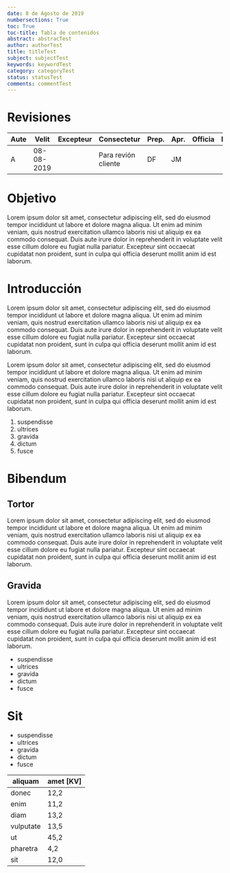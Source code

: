```yaml
---
date: 8 de Agosto de 2019
numbersections: True
toc: True
toc-title: Tabla de contenidos
abstract: abstracTest
author: authorTest
title: titleTest
subject: subjectTest
keywords: keywordTest
category: categoryTest
status: statusTest
comments: commentTest
---
```


# Revisiones

| Aute | Velit      | Excepteur | Consectetur         | Prep. | Apr. | Officia | Mollit |
|------|------------|-----------|---------------------|-------|------|---------|--------|
| A    | 08-08-2019 |           | Para revión cliente | DF    | JM   |         |        |

# Objetivo

Lorem ipsum dolor sit amet, consectetur adipiscing elit, sed do eiusmod tempor incididunt ut labore et dolore magna aliqua. Ut enim ad minim veniam, quis nostrud exercitation ullamco laboris nisi ut aliquip ex ea commodo consequat. Duis aute irure dolor in reprehenderit in voluptate velit esse cillum dolore eu fugiat nulla pariatur. Excepteur sint occaecat cupidatat non proident, sunt in culpa qui officia deserunt mollit anim id est laborum.

# Introducción

Lorem ipsum dolor sit amet, consectetur adipiscing elit, sed do eiusmod tempor incididunt ut labore et dolore magna aliqua. Ut enim ad minim veniam, quis nostrud exercitation ullamco laboris nisi ut aliquip ex ea commodo consequat. Duis aute irure dolor in reprehenderit in voluptate velit esse cillum dolore eu fugiat nulla pariatur. Excepteur sint occaecat cupidatat non proident, sunt in culpa qui officia deserunt mollit anim id est laborum.

Lorem ipsum dolor sit amet, consectetur adipiscing elit, sed do eiusmod tempor incididunt ut labore et dolore magna aliqua. Ut enim ad minim veniam, quis nostrud exercitation ullamco laboris nisi ut aliquip ex ea commodo consequat. Duis aute irure dolor in reprehenderit in voluptate velit esse cillum dolore eu fugiat nulla pariatur. Excepteur sint occaecat cupidatat non proident, sunt in culpa qui officia deserunt mollit anim id est laborum.

1.  suspendisse
2.  ultrices
3.  gravida
4.  dictum
5.  fusce

# Bibendum

## Tortor

Lorem ipsum dolor sit amet, consectetur adipiscing elit, sed do eiusmod tempor incididunt ut labore et dolore magna aliqua. Ut enim ad minim veniam, quis nostrud exercitation ullamco laboris nisi ut aliquip ex ea commodo consequat. Duis aute irure dolor in reprehenderit in voluptate velit esse cillum dolore eu fugiat nulla pariatur. Excepteur sint occaecat cupidatat non proident, sunt in culpa qui officia deserunt mollit anim id est laborum.

## Gravida

Lorem ipsum dolor sit amet, consectetur adipiscing elit, sed do eiusmod tempor incididunt ut labore et dolore magna aliqua. Ut enim ad minim veniam, quis nostrud exercitation ullamco laboris nisi ut aliquip ex ea commodo consequat. Duis aute irure dolor in reprehenderit in voluptate velit esse cillum dolore eu fugiat nulla pariatur. Excepteur sint occaecat cupidatat non proident, sunt in culpa qui officia deserunt mollit anim id est laborum.

-   suspendisse
-   ultrices
-   gravida
-   dictum
-   fusce

# Sit

-   suspendisse
-   ultrices
-   gravida
-   dictum
-   fusce

| aliquam   | amet \[KV\] |
|-----------|-------------|
| donec     | 12,2        |
| enim      | 11,2        |
| diam      | 13,2        |
| vulputate | 13,5        |
| ut        | 45,2        |
| pharetra  | 4,2         |
| sit       | 12,0        |
